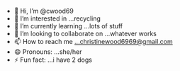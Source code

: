 - 👋 Hi, I’m @cwood69
- 👀 I’m interested in ...recycling
- 🌱 I’m currently learning ...lots of stuff
- 💞️ I’m looking to collaborate on ...whatever works
- 📫 How to reach me ...christinewood6969@gmail.com
- 😄 Pronouns: ...she/her
- ⚡ Fun fact: ...i have 2 dogs

<!---
cwood69/cwood69 is a ✨ special ✨ repository because its `README.md` (this file) appears on your GitHub profile.
You can click the Preview link to take a look at your changes.
--->
